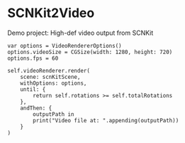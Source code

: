 # SCNKit2Video
Demo project: High-def video output from SCNKit

    var options = VideoRendererOptions()
    options.videoSize = CGSize(width: 1280, height: 720)
    options.fps = 60

    self.videoRenderer.render(
        scene: scnKitScene,
        withOptions: options,
        until: {
            return self.rotations >= self.totalRotations
        },
        andThen: {
            outputPath in
            print("Video file at: ".appending(outputPath))
        }
    )
